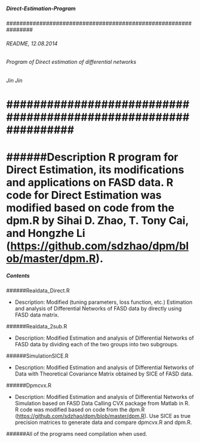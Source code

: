 ##### Direct-Estimation-Program
################################################################
###### README, 12.08.2014
###### Program of Direct estimation of differential networks
###### Jin Jin
################################################################
==============================================================
######Description
R program for Direct Estimation, its modifications and applications on FASD data. 
 R code for Direct Estimation was modified based on code from the dpm.R by Sihai D. Zhao, 
 T. Tony Cai, and Hongzhe Li (https://github.com/sdzhao/dpm/blob/master/dpm.R).
==============================================================
##### Contents
######Realdata_Direct.R
- Description: Modified (tuning parameters, loss function, etc.) Estimation and analysis 
               of Differential Networks of FASD data by directly using FASD data matrix.

######Realdata_2sub.R
- Description: Modified Estimation and analysis of Differential Networks of FASD data 
               by dividing each of the two groups into two subgroups.

######SimulationSICE.R
- Description: Modified Estimation and analysis of Differential Networks of Data with 
               Theoretical Covariance Matrix obtained by SICE of FASD data.

######Dpmcvx.R
- Description: Modified Estimation and analysis of Differential Networks of Simulation 
               based on FASD Data Calling CVX package from Matlab in R. R code was modified 
               based on code from the dpm.R (https://github.com/sdzhao/dpm/blob/master/dpm.R).
               Use SICE as true precision matrices to generate data and compare dpmcvx.R
               and dpm.R.

######All of the programs need compilation when used.
